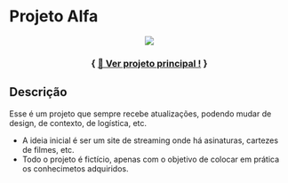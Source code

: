 # Projeto Alfa

<div align="center">
<img src="https://github.com/Gustavoo-Campos/master/blob/main/src/img/streaming.png">
</div>




<h3 align="center">
    
{ [🔖 Ver projeto principal !](https://gustavoo-campos.github.io/master/) }
</h3>  


 ## Descrição
 
<p>
 Esse é um projeto que sempre recebe atualizações, podendo mudar de design, de contexto, de logística, etc.
 <ul>

<li>
   A ideia inicial é ser um site de streaming onde há asinaturas, cartezes de filmes, etc.
</li>
<li>
   Todo o projeto é fictício, apenas com o objetivo de colocar em prática os conhecimetos adquiridos. 
</li> 
 </ul>
 
</p> 




  
